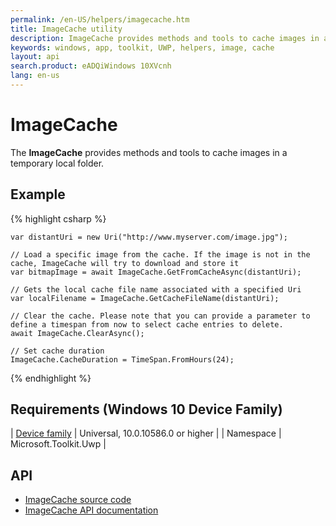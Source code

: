 ```yaml
---
permalink: /en-US/helpers/imagecache.htm
title: ImageCache utility
description: ImageCache provides methods and tools to cache images in a temporary local folder
keywords: windows, app, toolkit, UWP, helpers, image, cache
layout: api
search.product: eADQiWindows 10XVcnh
lang: en-us
---
```


# ImageCache

The **ImageCache** provides methods and tools to cache images in a temporary local folder.

## Example

{% highlight csharp %}

	var distantUri = new Uri("http://www.myserver.com/image.jpg");

	// Load a specific image from the cache. If the image is not in the cache, ImageCache will try to download and store it
	var bitmapImage = await ImageCache.GetFromCacheAsync(distantUri);

	// Gets the local cache file name associated with a specified Uri
	var localFilename = ImageCache.GetCacheFileName(distantUri);

	// Clear the cache. Please note that you can provide a parameter to define a timespan from now to select cache entries to delete.
	await ImageCache.ClearAsync();

	// Set cache duration
	ImageCache.CacheDuration = TimeSpan.FromHours(24);

{% endhighlight %}

## Requirements (Windows 10 Device Family)

| [Device family](http://go.microsoft.com/fwlink/p/?LinkID=526370) | Universal, 10.0.10586.0 or higher |
| Namespace | Microsoft.Toolkit.Uwp |


## API

* [ImageCache source code](https://github.com/Microsoft/UWPCommunityToolkit/blob/master/Microsoft.Toolkit.Uwp.UI/ImageCache/ImageCache.cs)
* [ImageCache API documentation]({{site.baseurl}}/{{page.lang}}/api/Microsoft_Toolkit_Uwp_UI_ImageCache.htm)

